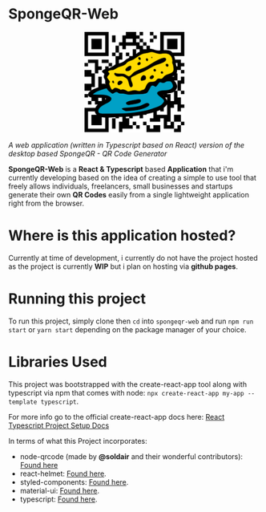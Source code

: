 # SpongeQR-Web

<p align="center">
  <img width="200" height="200" src="./src/Assets/SpongeQR.png">
</p>

*A web application (written in Typescript based on React) version of the desktop based SpongeQR - QR Code Generator* 

**SpongeQR-Web** is a **React & Typescript** based **Application** that i'm currently developing based on the idea of creating a simple to use tool that freely allows
individuals, freelancers, small businesses and startups generate their own **QR Codes** easily from a single lightweight application right from the browser.

# Where is this application hosted?
Currently at time of development, i currently do not have the project hosted as the project is currently **WIP** but i plan on hosting via **github pages**.

# Running this project
To run this project, simply clone then `cd` into `spongeqr-web` and run `npm run start` or `yarn start` depending on the package manager of your choice.

# Libraries Used
This project was bootstrapped with the create-react-app tool along with typescript via npm that comes with node: `npx create-react-app my-app --template typescript`. 

For more info go to the official create-react-app docs here: [React Typescript Project Setup Docs](https://create-react-app.dev/docs/adding-typescript/)

In terms of what this Project incorporates:
- node-qrcode (made by **@soldair** and their wonderful contributors): [Found here](https://github.com/soldair/node-qrcode)
- react-helmet: [Found here](https://github.com/nfl/react-helmet).
- styled-components: [Found here](https://styled-components.com/).
- material-ui: [Found here](https://material-ui.com).
- typescript: [Found here](https://www.typescriptlang.org/).